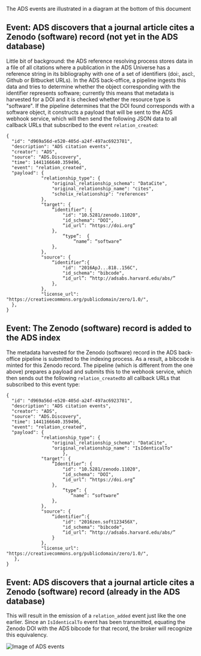 
The ADS events are illustrated in a diagram at the bottom of this document

## Event: ADS discovers that a journal article cites a Zenodo (software) record (not yet in the ADS database)

Little bit of background: the ADS reference resolving process stores data in a file of all citations where a publication in the ADS Universe has a reference string in its bibliography with one of a set of identifiers (doi:, ascl:, Github or Bitbucket URLs). In the ADS back-office, a pipeline ingests this data and tries to determine whether the object corresponding with the identifier represents software; currently this means that metadata is harvested for a DOI and it is checked whether the resource type is "software". If the pipeline determines that the DOI found corresponds with a software object, it constructs a payload that will be sent to the ADS webhook service, which will then send the following JSON data to all callback URLs that subscribed to the event `relation_created`:
```
{
  "id": "d969a56d-e520-405d-a24f-497ac6923781",
  "description": "ADS citation events",
  "creator": "ADS",
  "source": "ADS.Discovery",
  "time": 1441166640.359496,
  "event": "relation_created",
  "payload": {
             "relationship_type": {
                 "original_relationship_schema": "DataCite",
                 "original_relationship_name": "cites",
                 "scholix_relationship": "references"
             },
             "target": {
                 “identifier”: {
                     "id": "10.5281/zenodo.11020",
                     "id_schema": "DOI",
                     “id_url”: “https://doi.org”
                 },
	    	         “type”:  {
		                 “name”: “software”
                 },
             },
             "source": {
                 “identifier”:{
                     "id": "2016ApJ...818..156C",
                     "id_schema": "bibcode",
                     “id_url”: “http://adsabs.harvard.edu/abs/”
                 },
             },
             "license_url": "https://creativecommons.org/publicdomain/zero/1.0/",
  },
}
```

## Event: The Zenodo (software) record is added to the ADS index

The metadata harvested for the Zenodo (software) record in the ADS back-office pipeline is submitted to the indexing process. As a result, a bibcode is minted for this Zenodo record. The pipeline (which is different from the one above) prepares a payload and submits this to the webhook service, which then sends out the following `relation_created`to all callback URLs that subscribed to this event type:
```
{
  "id": "d969a56d-e520-405d-a24f-497ac6923781",
  "description": "ADS citation events",
  "creator": "ADS",
  "source": "ADS.Discovery",
  "time": 1441166640.359496,
  "event": "relation_created",
  "payload": {
             "relationship_type": {
                 "original_relationship_schema": "DataCite",
                 "original_relationship_name": "IsIdenticalTo"
                     },
             "target": {
                 “Identifier”: {
                     "id": "10.5281/zenodo.11020",
                     "id_schema": "DOI",
                     “id_url”: “https://doi.org”
                 },
		             “type”: {
		                “name”: “software”
                 },
             },
             "source": {
                 “identifier”:{
                     "id": "2016zen.soft123456X",
                     "id_schema": "bibcode",
                     “id_url”: “http://adsabs.harvard.edu/abs/”
                 }
             },
             "license_url": "https://creativecommons.org/publicdomain/zero/1.0/",
   },
}
```

## Event: ADS discovers that a journal article cites a Zenodo (software) record (already in the ADS database)

This will result in the emission of a `relation_added` event just like the one earlier. Since an `IsIdenticalTo` event has been transmitted, equating the Zenodo DOI with the ADS bibcode for that record, the broker will recognize this equivalency.

![Image of ADS events](https://github.com/asclepias/event-model/blob/master/ADS_events.png)
